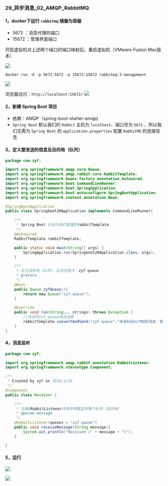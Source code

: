 ### 29_异步消息_02_AMQP_RabbitMQ
#### 1，docker下运行 `rabbitmq` 镜像为容器

* 5672 ：消息代理的端口
* 15672 ：管理界面端口

开启虚拟机对上述两个端口的端口映射后，重启虚拟机（VMware Fusion Mac版本）

![](https://ws2.sinaimg.cn/large/006tNc79gy1fpdmm9bw72j30t60gwjtu.jpg)

`docker run -d -p 5672:5672 -p 15672:15672 rabbitmq:3-management`

![](https://ws3.sinaimg.cn/large/006tKfTcgy1fpee9ymnwvj30jx01vdft.jpg)

浏览器访问：`http://localhost:15672/`
![](https://ws4.sinaimg.cn/large/006tKfTcgy1fpeebd2m0lj31i80e476l.jpg)

#### 2，新建 Spring Boot 项目
* 依赖：AMQP（spring-boot-starter-amqp)
* `Spring Boot` 默认我们的 `Rabbit` 主机为 `localhost`、端口号为 `5672` ，所以我们无需为 `Spring Boot` 的 `application.properties` 配置 `RabbitMQ` 的连接信息

#### 3，定义要发送的信息及目的地（队列）

```java
package com.zyf;

import org.springframework.amqp.core.Queue;
import org.springframework.amqp.rabbit.core.RabbitTemplate;
import org.springframework.beans.factory.annotation.Autowired;
import org.springframework.boot.CommandLineRunner;
import org.springframework.boot.SpringApplication;
import org.springframework.boot.autoconfigure.SpringBootApplication;
import org.springframework.context.annotation.Bean;

@SpringBootApplication
public class Springboot20Application implements CommandLineRunner{

	/**
	 * Spring Boot 已经为我们配置好rabbitTemplate
	 */
	@Autowired
	RabbitTemplate rabbitTemplate;

	public static void main(String[] args) {
		SpringApplication.run(Springboot20Application.class, args);
	}

	/**
	 * 定义目的地（队列），队列名称为：zyf-queue
	 * @return
	 */
	@Bean
	public Queue zyfQueue(){
		return new Queue("zyf-queue");
	}

	@Override
	public void run(String... strings) throws Exception {
		//向对列zyf-queue发送消息
		rabbitTemplate.convertAndSend("zyf-queue","来自RabbitMQ的消息：我是AMQP的实现");
	}
}
```

#### 4，消息监听

```java
package com.zyf;

import org.springframework.amqp.rabbit.annotation.RabbitListener;
import org.springframework.stereotype.Component;

/**
 * Created by zyf on 2018/3/16.
 */
@Component
public class Receiver {

	/**
	 * 注解@RabbitListener用来声明要监听哪个队列（目的地）
	 * @param message
	 */
	@RabbitListener(queues = "zyf-queue")
	public void receiveMessage(String message){
		System.out.println("Received <" + message + ">");
	}

}

```

#### 5，运行
![](https://ws2.sinaimg.cn/large/006tKfTcgy1fpef5g69czj30km02wt95.jpg)

![](https://ws2.sinaimg.cn/large/006tKfTcgy1fpef6f5fwbj31kw0pcjx8.jpg)


